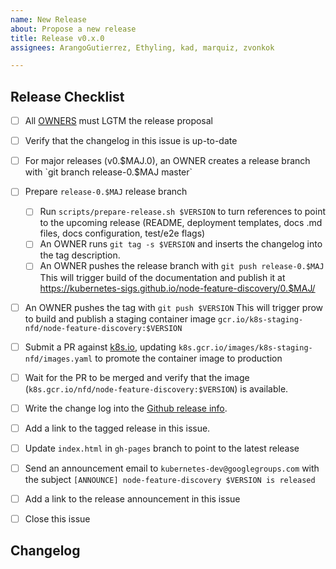```yaml
---
name: New Release
about: Propose a new release
title: Release v0.x.0
assignees: ArangoGutierrez, Ethyling, kad, marquiz, zvonkok

---
```


## Release Checklist
<!--
Please do not remove items from the checklist
-->
- [ ] All [OWNERS](https://github.com/kubernetes-sigs/node-feature-discovery/blob/master/OWNERS) must LGTM the release proposal
- [ ] Verify that the changelog in this issue is up-to-date
- [ ] For major releases (v0.$MAJ.0), an OWNER creates a release branch with
      `git branch release-0.$MAJ master`
- [ ] Prepare `release-0.$MAJ` release branch
  - [ ] Run `scripts/prepare-release.sh $VERSION` to turn references to point to the upcoming release
        (README, deployment templates, docs .md files, docs configuration, test/e2e flags)
  - [ ] An OWNER runs
       `git tag -s $VERSION`
        and inserts the changelog into the tag description.
  - [ ] An OWNER pushes the release branch with
        `git push release-0.$MAJ`
        This will trigger build of the documentation and publish it at https://kubernetes-sigs.github.io/node-feature-discovery/0.$MAJ/
- [ ] An OWNER pushes the tag with
      `git push $VERSION`
      This will trigger prow to build and publish a staging container image
      `gcr.io/k8s-staging-nfd/node-feature-discovery:$VERSION`
- [ ] Submit a PR against [k8s.io](https://github.com/kubernetes/k8s.io), updating `k8s.gcr.io/images/k8s-staging-nfd/images.yaml` to promote the container image to production
- [ ] Wait for the PR to be merged and verify that the image (`k8s.gcr.io/nfd/node-feature-discovery:$VERSION`) is available.
- [ ] Write the change log into the [Github release info](https://github.com/kubernetes-sigs/node-feature-discovery/releases).
- [ ] Add a link to the tagged release in this issue.
- [ ] Update `index.html` in `gh-pages` branch to point to the latest release
- [ ] Send an announcement email to `kubernetes-dev@googlegroups.com` with the subject `[ANNOUNCE] node-feature-discovery $VERSION is released`
- [ ] Add a link to the release announcement in this issue
- [ ] Close this issue


## Changelog
<!--
Describe changes since the last release here.
-->
